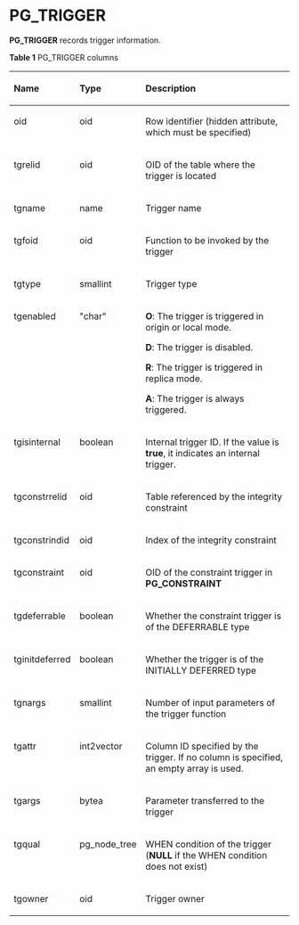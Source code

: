 # PG\_TRIGGER<a name="EN-US_TOPIC_0289900828"></a>

**PG\_TRIGGER**  records trigger information.

**Table  1**  PG\_TRIGGER columns

<a name="en-us_topic_0283136871_en-us_topic_0237122321_en-us_topic_0059778876_t0e636f727ee940ce9c4fe3d08607d732"></a>
<table><thead align="left"><tr id="en-us_topic_0283136871_en-us_topic_0237122321_en-us_topic_0059778876_rb8f54813b5b34fb7b4eec74a3f8ac216"><th class="cellrowborder" valign="top" width="20.84%" id="mcps1.2.4.1.1"><p id="en-us_topic_0283136871_en-us_topic_0237122321_en-us_topic_0059778876_ac6c318856cec4e67967734cdbe84e08c"><a name="en-us_topic_0283136871_en-us_topic_0237122321_en-us_topic_0059778876_ac6c318856cec4e67967734cdbe84e08c"></a><a name="en-us_topic_0283136871_en-us_topic_0237122321_en-us_topic_0059778876_ac6c318856cec4e67967734cdbe84e08c"></a>Name</p>
</th>
<th class="cellrowborder" valign="top" width="19.03%" id="mcps1.2.4.1.2"><p id="en-us_topic_0283136871_en-us_topic_0237122321_en-us_topic_0059778876_a6dc7600276264a3f8b273d69415ee20c"><a name="en-us_topic_0283136871_en-us_topic_0237122321_en-us_topic_0059778876_a6dc7600276264a3f8b273d69415ee20c"></a><a name="en-us_topic_0283136871_en-us_topic_0237122321_en-us_topic_0059778876_a6dc7600276264a3f8b273d69415ee20c"></a>Type</p>
</th>
<th class="cellrowborder" valign="top" width="60.129999999999995%" id="mcps1.2.4.1.3"><p id="en-us_topic_0283136871_en-us_topic_0237122321_en-us_topic_0059778876_abd3b518d5c90486fa0735b1279bbb127"><a name="en-us_topic_0283136871_en-us_topic_0237122321_en-us_topic_0059778876_abd3b518d5c90486fa0735b1279bbb127"></a><a name="en-us_topic_0283136871_en-us_topic_0237122321_en-us_topic_0059778876_abd3b518d5c90486fa0735b1279bbb127"></a>Description</p>
</th>
</tr>
</thead>
<tbody><tr id="en-us_topic_0283136871_en-us_topic_0237122321_row745344385612"><td class="cellrowborder" valign="top" width="20.84%" headers="mcps1.2.4.1.1 "><p id="en-us_topic_0283136871_en-us_topic_0237122321_p54539433564"><a name="en-us_topic_0283136871_en-us_topic_0237122321_p54539433564"></a><a name="en-us_topic_0283136871_en-us_topic_0237122321_p54539433564"></a>oid</p>
</td>
<td class="cellrowborder" valign="top" width="19.03%" headers="mcps1.2.4.1.2 "><p id="en-us_topic_0283136871_en-us_topic_0237122321_p545374395611"><a name="en-us_topic_0283136871_en-us_topic_0237122321_p545374395611"></a><a name="en-us_topic_0283136871_en-us_topic_0237122321_p545374395611"></a>oid</p>
</td>
<td class="cellrowborder" valign="top" width="60.129999999999995%" headers="mcps1.2.4.1.3 "><p id="en-us_topic_0283136871_en-us_topic_0237122321_p14533434568"><a name="en-us_topic_0283136871_en-us_topic_0237122321_p14533434568"></a><a name="en-us_topic_0283136871_en-us_topic_0237122321_p14533434568"></a>Row identifier (hidden attribute, which must be specified)</p>
</td>
</tr>
<tr id="en-us_topic_0283136871_en-us_topic_0237122321_en-us_topic_0059778876_rc04470ec89ab4e34b008953f48b78340"><td class="cellrowborder" valign="top" width="20.84%" headers="mcps1.2.4.1.1 "><p id="en-us_topic_0283136871_en-us_topic_0237122321_en-us_topic_0059778876_a643b8069aeef454794eaf0b59ae1a994"><a name="en-us_topic_0283136871_en-us_topic_0237122321_en-us_topic_0059778876_a643b8069aeef454794eaf0b59ae1a994"></a><a name="en-us_topic_0283136871_en-us_topic_0237122321_en-us_topic_0059778876_a643b8069aeef454794eaf0b59ae1a994"></a>tgrelid</p>
</td>
<td class="cellrowborder" valign="top" width="19.03%" headers="mcps1.2.4.1.2 "><p id="en-us_topic_0283136871_en-us_topic_0237122321_en-us_topic_0059778876_acb5cd711ad504db1b1542f1c1212b1d1"><a name="en-us_topic_0283136871_en-us_topic_0237122321_en-us_topic_0059778876_acb5cd711ad504db1b1542f1c1212b1d1"></a><a name="en-us_topic_0283136871_en-us_topic_0237122321_en-us_topic_0059778876_acb5cd711ad504db1b1542f1c1212b1d1"></a>oid</p>
</td>
<td class="cellrowborder" valign="top" width="60.129999999999995%" headers="mcps1.2.4.1.3 "><p id="en-us_topic_0283136871_en-us_topic_0237122321_en-us_topic_0059778876_af5bf56fc4d6a4b8199baaecd7f62cee3"><a name="en-us_topic_0283136871_en-us_topic_0237122321_en-us_topic_0059778876_af5bf56fc4d6a4b8199baaecd7f62cee3"></a><a name="en-us_topic_0283136871_en-us_topic_0237122321_en-us_topic_0059778876_af5bf56fc4d6a4b8199baaecd7f62cee3"></a>OID of the table where the trigger is located</p>
</td>
</tr>
<tr id="en-us_topic_0283136871_en-us_topic_0237122321_en-us_topic_0059778876_r54671ec163a9400cbc17ae7b6b3fa0db"><td class="cellrowborder" valign="top" width="20.84%" headers="mcps1.2.4.1.1 "><p id="en-us_topic_0283136871_en-us_topic_0237122321_en-us_topic_0059778876_a0dcf90a82faa4cb18382cdecf1ae0245"><a name="en-us_topic_0283136871_en-us_topic_0237122321_en-us_topic_0059778876_a0dcf90a82faa4cb18382cdecf1ae0245"></a><a name="en-us_topic_0283136871_en-us_topic_0237122321_en-us_topic_0059778876_a0dcf90a82faa4cb18382cdecf1ae0245"></a>tgname</p>
</td>
<td class="cellrowborder" valign="top" width="19.03%" headers="mcps1.2.4.1.2 "><p id="en-us_topic_0283136871_en-us_topic_0237122321_en-us_topic_0059778876_acb18d67642cb4798b04167b26dc2a6e7"><a name="en-us_topic_0283136871_en-us_topic_0237122321_en-us_topic_0059778876_acb18d67642cb4798b04167b26dc2a6e7"></a><a name="en-us_topic_0283136871_en-us_topic_0237122321_en-us_topic_0059778876_acb18d67642cb4798b04167b26dc2a6e7"></a>name</p>
</td>
<td class="cellrowborder" valign="top" width="60.129999999999995%" headers="mcps1.2.4.1.3 "><p id="en-us_topic_0283136871_en-us_topic_0237122321_en-us_topic_0059778876_a039f9ab5f5d145aeb5ebbb7af6bbeafe"><a name="en-us_topic_0283136871_en-us_topic_0237122321_en-us_topic_0059778876_a039f9ab5f5d145aeb5ebbb7af6bbeafe"></a><a name="en-us_topic_0283136871_en-us_topic_0237122321_en-us_topic_0059778876_a039f9ab5f5d145aeb5ebbb7af6bbeafe"></a>Trigger name</p>
</td>
</tr>
<tr id="en-us_topic_0283136871_en-us_topic_0237122321_en-us_topic_0059778876_r318b1ed210be46c097edc788c7c37a4e"><td class="cellrowborder" valign="top" width="20.84%" headers="mcps1.2.4.1.1 "><p id="en-us_topic_0283136871_en-us_topic_0237122321_en-us_topic_0059778876_a9a52ad82b959485987a0c4d4b4aa25e0"><a name="en-us_topic_0283136871_en-us_topic_0237122321_en-us_topic_0059778876_a9a52ad82b959485987a0c4d4b4aa25e0"></a><a name="en-us_topic_0283136871_en-us_topic_0237122321_en-us_topic_0059778876_a9a52ad82b959485987a0c4d4b4aa25e0"></a>tgfoid</p>
</td>
<td class="cellrowborder" valign="top" width="19.03%" headers="mcps1.2.4.1.2 "><p id="en-us_topic_0283136871_en-us_topic_0237122321_p5614159174418"><a name="en-us_topic_0283136871_en-us_topic_0237122321_p5614159174418"></a><a name="en-us_topic_0283136871_en-us_topic_0237122321_p5614159174418"></a>oid</p>
</td>
<td class="cellrowborder" valign="top" width="60.129999999999995%" headers="mcps1.2.4.1.3 "><p id="en-us_topic_0283136871_en-us_topic_0237122321_p298831204318"><a name="en-us_topic_0283136871_en-us_topic_0237122321_p298831204318"></a><a name="en-us_topic_0283136871_en-us_topic_0237122321_p298831204318"></a>Function to be invoked by the trigger</p>
</td>
</tr>
<tr id="en-us_topic_0283136871_en-us_topic_0237122321_en-us_topic_0059778876_r0329e4dc5ba94fdc812df5362d493cef"><td class="cellrowborder" valign="top" width="20.84%" headers="mcps1.2.4.1.1 "><p id="en-us_topic_0283136871_en-us_topic_0237122321_en-us_topic_0059778876_aba0d8655714943cbbb8a6439bca6af91"><a name="en-us_topic_0283136871_en-us_topic_0237122321_en-us_topic_0059778876_aba0d8655714943cbbb8a6439bca6af91"></a><a name="en-us_topic_0283136871_en-us_topic_0237122321_en-us_topic_0059778876_aba0d8655714943cbbb8a6439bca6af91"></a>tgtype</p>
</td>
<td class="cellrowborder" valign="top" width="19.03%" headers="mcps1.2.4.1.2 "><p id="en-us_topic_0283136871_en-us_topic_0237122321_en-us_topic_0059778876_a436a60dcf712482787584a00751ba9bf"><a name="en-us_topic_0283136871_en-us_topic_0237122321_en-us_topic_0059778876_a436a60dcf712482787584a00751ba9bf"></a><a name="en-us_topic_0283136871_en-us_topic_0237122321_en-us_topic_0059778876_a436a60dcf712482787584a00751ba9bf"></a>smallint</p>
</td>
<td class="cellrowborder" valign="top" width="60.129999999999995%" headers="mcps1.2.4.1.3 "><p id="en-us_topic_0283136871_en-us_topic_0237122321_en-us_topic_0059778876_ac4c5b59d01ed46ef82e6fab8f7e9e1d6"><a name="en-us_topic_0283136871_en-us_topic_0237122321_en-us_topic_0059778876_ac4c5b59d01ed46ef82e6fab8f7e9e1d6"></a><a name="en-us_topic_0283136871_en-us_topic_0237122321_en-us_topic_0059778876_ac4c5b59d01ed46ef82e6fab8f7e9e1d6"></a>Trigger type</p>
</td>
</tr>
<tr id="en-us_topic_0283136871_en-us_topic_0237122321_en-us_topic_0059778876_radbdad08fcd24f439b1035639b13c8ae"><td class="cellrowborder" valign="top" width="20.84%" headers="mcps1.2.4.1.1 "><p id="en-us_topic_0283136871_en-us_topic_0237122321_en-us_topic_0059778876_a9eb1c76f2ef048eaac027a679b9a46ea"><a name="en-us_topic_0283136871_en-us_topic_0237122321_en-us_topic_0059778876_a9eb1c76f2ef048eaac027a679b9a46ea"></a><a name="en-us_topic_0283136871_en-us_topic_0237122321_en-us_topic_0059778876_a9eb1c76f2ef048eaac027a679b9a46ea"></a>tgenabled</p>
</td>
<td class="cellrowborder" valign="top" width="19.03%" headers="mcps1.2.4.1.2 "><p id="en-us_topic_0283136871_en-us_topic_0237122321_en-us_topic_0059778876_af10535a4e4f3491fa9093c6027f93ebf"><a name="en-us_topic_0283136871_en-us_topic_0237122321_en-us_topic_0059778876_af10535a4e4f3491fa9093c6027f93ebf"></a><a name="en-us_topic_0283136871_en-us_topic_0237122321_en-us_topic_0059778876_af10535a4e4f3491fa9093c6027f93ebf"></a>"char"</p>
</td>
<td class="cellrowborder" valign="top" width="60.129999999999995%" headers="mcps1.2.4.1.3 "><p id="en-us_topic_0283136871_en-us_topic_0237122321_p845317486488"><a name="en-us_topic_0283136871_en-us_topic_0237122321_p845317486488"></a><a name="en-us_topic_0283136871_en-us_topic_0237122321_p845317486488"></a><strong id="en-us_topic_0283136871_b1938911479362"><a name="en-us_topic_0283136871_b1938911479362"></a><a name="en-us_topic_0283136871_b1938911479362"></a>O</strong>: The trigger is triggered in origin or local mode.</p>
<p id="en-us_topic_0283136871_en-us_topic_0237122321_p1618812516483"><a name="en-us_topic_0283136871_en-us_topic_0237122321_p1618812516483"></a><a name="en-us_topic_0283136871_en-us_topic_0237122321_p1618812516483"></a><strong id="en-us_topic_0283136871_b06462050183618"><a name="en-us_topic_0283136871_b06462050183618"></a><a name="en-us_topic_0283136871_b06462050183618"></a>D</strong>: The trigger is disabled.</p>
<p id="en-us_topic_0283136871_en-us_topic_0237122321_p0972453194814"><a name="en-us_topic_0283136871_en-us_topic_0237122321_p0972453194814"></a><a name="en-us_topic_0283136871_en-us_topic_0237122321_p0972453194814"></a><strong id="en-us_topic_0283136871_b328535320366"><a name="en-us_topic_0283136871_b328535320366"></a><a name="en-us_topic_0283136871_b328535320366"></a>R</strong>: The trigger is triggered in replica mode.</p>
<p id="en-us_topic_0283136871_en-us_topic_0237122321_p923894417481"><a name="en-us_topic_0283136871_en-us_topic_0237122321_p923894417481"></a><a name="en-us_topic_0283136871_en-us_topic_0237122321_p923894417481"></a><strong id="en-us_topic_0283136871_b1117465693616"><a name="en-us_topic_0283136871_b1117465693616"></a><a name="en-us_topic_0283136871_b1117465693616"></a>A</strong>: The trigger is always triggered.</p>
</td>
</tr>
<tr id="en-us_topic_0283136871_en-us_topic_0237122321_row71181822204320"><td class="cellrowborder" valign="top" width="20.84%" headers="mcps1.2.4.1.1 "><p id="en-us_topic_0283136871_en-us_topic_0237122321_p111982224316"><a name="en-us_topic_0283136871_en-us_topic_0237122321_p111982224316"></a><a name="en-us_topic_0283136871_en-us_topic_0237122321_p111982224316"></a>tgisinternal</p>
</td>
<td class="cellrowborder" valign="top" width="19.03%" headers="mcps1.2.4.1.2 "><p id="en-us_topic_0283136871_en-us_topic_0237122321_p13120102214432"><a name="en-us_topic_0283136871_en-us_topic_0237122321_p13120102214432"></a><a name="en-us_topic_0283136871_en-us_topic_0237122321_p13120102214432"></a>boolean</p>
</td>
<td class="cellrowborder" valign="top" width="60.129999999999995%" headers="mcps1.2.4.1.3 "><p id="en-us_topic_0283136871_en-us_topic_0237122321_p12550723165013"><a name="en-us_topic_0283136871_en-us_topic_0237122321_p12550723165013"></a><a name="en-us_topic_0283136871_en-us_topic_0237122321_p12550723165013"></a>Internal trigger ID. If the value is <strong id="en-us_topic_0283136871_b2645152710372"><a name="en-us_topic_0283136871_b2645152710372"></a><a name="en-us_topic_0283136871_b2645152710372"></a>true</strong>, it indicates an internal trigger.</p>
</td>
</tr>
<tr id="en-us_topic_0283136871_en-us_topic_0237122321_row108975349439"><td class="cellrowborder" valign="top" width="20.84%" headers="mcps1.2.4.1.1 "><p id="en-us_topic_0283136871_en-us_topic_0237122321_p20898133412432"><a name="en-us_topic_0283136871_en-us_topic_0237122321_p20898133412432"></a><a name="en-us_topic_0283136871_en-us_topic_0237122321_p20898133412432"></a>tgconstrrelid</p>
</td>
<td class="cellrowborder" valign="top" width="19.03%" headers="mcps1.2.4.1.2 "><p id="en-us_topic_0283136871_en-us_topic_0237122321_p188986344434"><a name="en-us_topic_0283136871_en-us_topic_0237122321_p188986344434"></a><a name="en-us_topic_0283136871_en-us_topic_0237122321_p188986344434"></a>oid</p>
</td>
<td class="cellrowborder" valign="top" width="60.129999999999995%" headers="mcps1.2.4.1.3 "><p id="en-us_topic_0283136871_en-us_topic_0237122321_p138981434164316"><a name="en-us_topic_0283136871_en-us_topic_0237122321_p138981434164316"></a><a name="en-us_topic_0283136871_en-us_topic_0237122321_p138981434164316"></a>Table referenced by the integrity constraint</p>
</td>
</tr>
<tr id="en-us_topic_0283136871_en-us_topic_0237122321_row489817346432"><td class="cellrowborder" valign="top" width="20.84%" headers="mcps1.2.4.1.1 "><p id="en-us_topic_0283136871_en-us_topic_0237122321_p168981034144320"><a name="en-us_topic_0283136871_en-us_topic_0237122321_p168981034144320"></a><a name="en-us_topic_0283136871_en-us_topic_0237122321_p168981034144320"></a>tgconstrindid</p>
</td>
<td class="cellrowborder" valign="top" width="19.03%" headers="mcps1.2.4.1.2 "><p id="en-us_topic_0283136871_en-us_topic_0237122321_p1898234194319"><a name="en-us_topic_0283136871_en-us_topic_0237122321_p1898234194319"></a><a name="en-us_topic_0283136871_en-us_topic_0237122321_p1898234194319"></a>oid</p>
</td>
<td class="cellrowborder" valign="top" width="60.129999999999995%" headers="mcps1.2.4.1.3 "><p id="en-us_topic_0283136871_en-us_topic_0237122321_p165262349613"><a name="en-us_topic_0283136871_en-us_topic_0237122321_p165262349613"></a><a name="en-us_topic_0283136871_en-us_topic_0237122321_p165262349613"></a>Index of the integrity constraint</p>
</td>
</tr>
<tr id="en-us_topic_0283136871_en-us_topic_0237122321_row489853419436"><td class="cellrowborder" valign="top" width="20.84%" headers="mcps1.2.4.1.1 "><p id="en-us_topic_0283136871_en-us_topic_0237122321_p789843404315"><a name="en-us_topic_0283136871_en-us_topic_0237122321_p789843404315"></a><a name="en-us_topic_0283136871_en-us_topic_0237122321_p789843404315"></a>tgconstraint</p>
</td>
<td class="cellrowborder" valign="top" width="19.03%" headers="mcps1.2.4.1.2 "><p id="en-us_topic_0283136871_en-us_topic_0237122321_p5898133417435"><a name="en-us_topic_0283136871_en-us_topic_0237122321_p5898133417435"></a><a name="en-us_topic_0283136871_en-us_topic_0237122321_p5898133417435"></a>oid</p>
</td>
<td class="cellrowborder" valign="top" width="60.129999999999995%" headers="mcps1.2.4.1.3 "><p id="en-us_topic_0283136871_en-us_topic_0237122321_p3898143414310"><a name="en-us_topic_0283136871_en-us_topic_0237122321_p3898143414310"></a><a name="en-us_topic_0283136871_en-us_topic_0237122321_p3898143414310"></a>OID of the constraint trigger in <strong id="en-us_topic_0283136871_en-us_topic_0237122321_b63861521173916"><a name="en-us_topic_0283136871_en-us_topic_0237122321_b63861521173916"></a><a name="en-us_topic_0283136871_en-us_topic_0237122321_b63861521173916"></a>PG_CONSTRAINT</strong></p>
</td>
</tr>
<tr id="en-us_topic_0283136871_en-us_topic_0237122321_row20898334144315"><td class="cellrowborder" valign="top" width="20.84%" headers="mcps1.2.4.1.1 "><p id="en-us_topic_0283136871_en-us_topic_0237122321_p1689803418436"><a name="en-us_topic_0283136871_en-us_topic_0237122321_p1689803418436"></a><a name="en-us_topic_0283136871_en-us_topic_0237122321_p1689803418436"></a>tgdeferrable</p>
</td>
<td class="cellrowborder" valign="top" width="19.03%" headers="mcps1.2.4.1.2 "><p id="en-us_topic_0283136871_en-us_topic_0237122321_p1898143484318"><a name="en-us_topic_0283136871_en-us_topic_0237122321_p1898143484318"></a><a name="en-us_topic_0283136871_en-us_topic_0237122321_p1898143484318"></a>boolean</p>
</td>
<td class="cellrowborder" valign="top" width="60.129999999999995%" headers="mcps1.2.4.1.3 "><p id="en-us_topic_0283136871_en-us_topic_0237122321_p18983341434"><a name="en-us_topic_0283136871_en-us_topic_0237122321_p18983341434"></a><a name="en-us_topic_0283136871_en-us_topic_0237122321_p18983341434"></a>Whether the constraint trigger is of the DEFERRABLE type</p>
</td>
</tr>
<tr id="en-us_topic_0283136871_en-us_topic_0237122321_row3898113404314"><td class="cellrowborder" valign="top" width="20.84%" headers="mcps1.2.4.1.1 "><p id="en-us_topic_0283136871_en-us_topic_0237122321_p88992343437"><a name="en-us_topic_0283136871_en-us_topic_0237122321_p88992343437"></a><a name="en-us_topic_0283136871_en-us_topic_0237122321_p88992343437"></a>tginitdeferred</p>
</td>
<td class="cellrowborder" valign="top" width="19.03%" headers="mcps1.2.4.1.2 "><p id="en-us_topic_0283136871_en-us_topic_0237122321_p18990344439"><a name="en-us_topic_0283136871_en-us_topic_0237122321_p18990344439"></a><a name="en-us_topic_0283136871_en-us_topic_0237122321_p18990344439"></a>boolean</p>
</td>
<td class="cellrowborder" valign="top" width="60.129999999999995%" headers="mcps1.2.4.1.3 "><p id="en-us_topic_0283136871_en-us_topic_0237122321_p38993340437"><a name="en-us_topic_0283136871_en-us_topic_0237122321_p38993340437"></a><a name="en-us_topic_0283136871_en-us_topic_0237122321_p38993340437"></a>Whether the trigger is of the INITIALLY DEFERRED type</p>
</td>
</tr>
<tr id="en-us_topic_0283136871_en-us_topic_0237122321_row20899193418435"><td class="cellrowborder" valign="top" width="20.84%" headers="mcps1.2.4.1.1 "><p id="en-us_topic_0283136871_en-us_topic_0237122321_p389973412437"><a name="en-us_topic_0283136871_en-us_topic_0237122321_p389973412437"></a><a name="en-us_topic_0283136871_en-us_topic_0237122321_p389973412437"></a>tgnargs</p>
</td>
<td class="cellrowborder" valign="top" width="19.03%" headers="mcps1.2.4.1.2 "><p id="en-us_topic_0283136871_en-us_topic_0237122321_p1899434164319"><a name="en-us_topic_0283136871_en-us_topic_0237122321_p1899434164319"></a><a name="en-us_topic_0283136871_en-us_topic_0237122321_p1899434164319"></a>smallint</p>
</td>
<td class="cellrowborder" valign="top" width="60.129999999999995%" headers="mcps1.2.4.1.3 "><p id="en-us_topic_0283136871_en-us_topic_0237122321_p3899134114319"><a name="en-us_topic_0283136871_en-us_topic_0237122321_p3899134114319"></a><a name="en-us_topic_0283136871_en-us_topic_0237122321_p3899134114319"></a>Number of input parameters of the trigger function</p>
</td>
</tr>
<tr id="en-us_topic_0283136871_en-us_topic_0237122321_row1833316445"><td class="cellrowborder" valign="top" width="20.84%" headers="mcps1.2.4.1.1 "><p id="en-us_topic_0283136871_en-us_topic_0237122321_p1539315448"><a name="en-us_topic_0283136871_en-us_topic_0237122321_p1539315448"></a><a name="en-us_topic_0283136871_en-us_topic_0237122321_p1539315448"></a>tgattr</p>
</td>
<td class="cellrowborder" valign="top" width="19.03%" headers="mcps1.2.4.1.2 "><p id="en-us_topic_0283136871_en-us_topic_0237122321_p14333184418"><a name="en-us_topic_0283136871_en-us_topic_0237122321_p14333184418"></a><a name="en-us_topic_0283136871_en-us_topic_0237122321_p14333184418"></a>int2vector</p>
</td>
<td class="cellrowborder" valign="top" width="60.129999999999995%" headers="mcps1.2.4.1.3 "><p id="en-us_topic_0283136871_en-us_topic_0237122321_p132031114416"><a name="en-us_topic_0283136871_en-us_topic_0237122321_p132031114416"></a><a name="en-us_topic_0283136871_en-us_topic_0237122321_p132031114416"></a>Column ID specified by the trigger. If no column is specified, an empty array is used.</p>
</td>
</tr>
<tr id="en-us_topic_0283136871_en-us_topic_0237122321_row19363194419"><td class="cellrowborder" valign="top" width="20.84%" headers="mcps1.2.4.1.1 "><p id="en-us_topic_0283136871_en-us_topic_0237122321_p143131144416"><a name="en-us_topic_0283136871_en-us_topic_0237122321_p143131144416"></a><a name="en-us_topic_0283136871_en-us_topic_0237122321_p143131144416"></a>tgargs</p>
</td>
<td class="cellrowborder" valign="top" width="19.03%" headers="mcps1.2.4.1.2 "><p id="en-us_topic_0283136871_en-us_topic_0237122321_p193163174412"><a name="en-us_topic_0283136871_en-us_topic_0237122321_p193163174412"></a><a name="en-us_topic_0283136871_en-us_topic_0237122321_p193163174412"></a>bytea</p>
</td>
<td class="cellrowborder" valign="top" width="60.129999999999995%" headers="mcps1.2.4.1.3 "><p id="en-us_topic_0283136871_en-us_topic_0237122321_p15323114410"><a name="en-us_topic_0283136871_en-us_topic_0237122321_p15323114410"></a><a name="en-us_topic_0283136871_en-us_topic_0237122321_p15323114410"></a>Parameter transferred to the trigger</p>
</td>
</tr>
<tr id="en-us_topic_0283136871_en-us_topic_0237122321_row1317317441"><td class="cellrowborder" valign="top" width="20.84%" headers="mcps1.2.4.1.1 "><p id="en-us_topic_0283136871_en-us_topic_0237122321_p041831154418"><a name="en-us_topic_0283136871_en-us_topic_0237122321_p041831154418"></a><a name="en-us_topic_0283136871_en-us_topic_0237122321_p041831154418"></a>tgqual</p>
</td>
<td class="cellrowborder" valign="top" width="19.03%" headers="mcps1.2.4.1.2 "><p id="en-us_topic_0283136871_en-us_topic_0237122321_p184531154417"><a name="en-us_topic_0283136871_en-us_topic_0237122321_p184531154417"></a><a name="en-us_topic_0283136871_en-us_topic_0237122321_p184531154417"></a>pg_node_tree</p>
</td>
<td class="cellrowborder" valign="top" width="60.129999999999995%" headers="mcps1.2.4.1.3 "><p id="en-us_topic_0283136871_en-us_topic_0237122321_p241231154412"><a name="en-us_topic_0283136871_en-us_topic_0237122321_p241231154412"></a><a name="en-us_topic_0283136871_en-us_topic_0237122321_p241231154412"></a>WHEN condition of the trigger (<strong id="en-us_topic_0283136871_en-us_topic_0237122321_b124285511497"><a name="en-us_topic_0283136871_en-us_topic_0237122321_b124285511497"></a><a name="en-us_topic_0283136871_en-us_topic_0237122321_b124285511497"></a>NULL</strong> if the WHEN condition does not exist)</p>
</td>
</tr>
<tr id="en-us_topic_0283136871_row18590111610395"><td class="cellrowborder" valign="top" width="20.84%" headers="mcps1.2.4.1.1 "><p id="en-us_topic_0283136871_p959261611392"><a name="en-us_topic_0283136871_p959261611392"></a><a name="en-us_topic_0283136871_p959261611392"></a>tgowner</p>
</td>
<td class="cellrowborder" valign="top" width="19.03%" headers="mcps1.2.4.1.2 "><p id="en-us_topic_0283136871_p25924169391"><a name="en-us_topic_0283136871_p25924169391"></a><a name="en-us_topic_0283136871_p25924169391"></a>oid</p>
</td>
<td class="cellrowborder" valign="top" width="60.129999999999995%" headers="mcps1.2.4.1.3 "><p id="en-us_topic_0283136871_p105924163395"><a name="en-us_topic_0283136871_p105924163395"></a><a name="en-us_topic_0283136871_p105924163395"></a>Trigger owner</p>
</td>
</tr>
</tbody>
</table>

